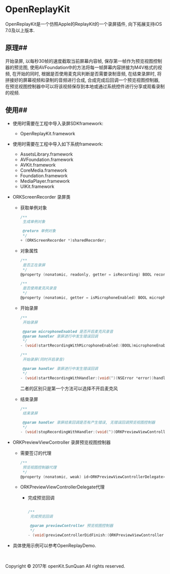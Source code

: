 # OpenReplayKit
OpenReplayKit是一个仿照Apple的ReplayKit的一个录屏插件, 向下拓展支持iOS 7.0及以上版本.

## 原理##

开始录屏, 以每秒30帧的速度截取当前屏幕内容帧, 保存第一帧作为预览视图控制器的预览图, 使用AVFoundation中的方法将每一帧屏幕内容拼接为M4V格式的视频, 在开始的同时, 根据是否使用麦克风判断是否需要录制音频, 在结束录屏时, 将拼接好的屏幕视频和录制的音频进行合成, 合成完成后回调一个预览视图控制器, 在预览视图控制器中可以将该视频保存到本地或通过系统控件进行分享或观看录制的视频.

## 使用##

* 使用时需要在工程中导入录屏SDKframework:

  * OpenReplayKit.framework

* 使用时需要在工程中导入如下系统framework:

  * AssetsLibrary.framework
  * AVFoundation.framework
  * AVKit.framework
  * CoreMedia.framework
  * Foundation.framework
  * MediaPlayer.framework
  * UIKit.framework

* ORKScreenRecorder 录屏类

  * 获取单例对象

    ```objective-c
    /**
     生成单例对象

     @return 单例对象
     */
    + (ORKScreenRecorder *)sharedRecorder;
    ```

  * 对象属性

    ```objective-c
    /**
     是否正在录屏
     */
    @property (nonatomic, readonly, getter = isRecording) BOOL recording;

    /**
     是否使用麦克风录音
     */
    @property (nonatomic, getter = isMicrophoneEnabled) BOOL microphoneEnabled;
    ```

  - 开始录屏

    ```objective-c
    /**
     开始录屏

     @param microphoneEnabled 是否开启麦克风录音
     @param handler 录屏进行中发生错误回调
     */
    - (void)startRecordingWithMicrophoneEnabled:(BOOL)microphoneEnabled handler:(void(^)(NSError *error))handler;

    /**
     开始录屏(同时开启录音)

     @param handler 录屏进行中发生错误回调
     */
    - (void)startRecordingWithHandler:(void(^)(NSError *error))handler;
    ```

    二者的区别只是第一个方法可以选择不开启麦克风

  - 结束录屏

    ```objective-c
    /**
     结束录屏

     @param handler 录屏结束回调是否有产生错误, 无错误回调预览视图控制器
     */
    - (void)stopRecordingWithHandler:(void(^)(ORKPreviewViewController *previewViewController, NSError *error))handler;
    ```

* ORKPreviewViewController 录屏预览视图控制器

  * 需要签订的代理

    ```objective-c
    /**
     预览视图控制器代理
     */
    @property (nonatomic, weak) id<ORKPreviewViewControllerDelegate>previewControllerDelegate;
    ```

  * ORKPreviewViewControllerDelegate代理

    * 完成预览回调

      ```objective-c

      /**
       完成预览回调

       @param previewController 预览视图控制器
       */
      - (void)previewControllerDidFinish:(ORKPreviewViewController *)previewController;
      ```

* 具体使用示例可以参考OpenReplayDemo.

  ​


Copyright © 2017年 openKit.SunQuan All rights reserved. 

